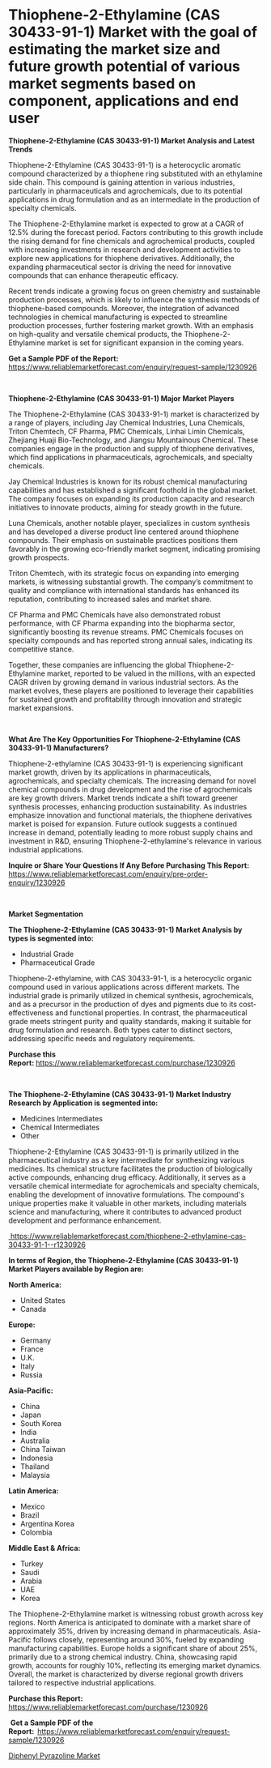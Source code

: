 <p><h1>Thiophene-2-Ethylamine (CAS 30433-91-1) Market with the goal of estimating the market size and future growth potential of various market segments based on component, applications and end user</h1></p><p><strong>Thiophene-2-Ethylamine (CAS 30433-91-1) Market Analysis and Latest Trends</strong></p>
<p><p>Thiophene-2-Ethylamine (CAS 30433-91-1) is a heterocyclic aromatic compound characterized by a thiophene ring substituted with an ethylamine side chain. This compound is gaining attention in various industries, particularly in pharmaceuticals and agrochemicals, due to its potential applications in drug formulation and as an intermediate in the production of specialty chemicals.</p><p>The Thiophene-2-Ethylamine market is expected to grow at a CAGR of 12.5% during the forecast period. Factors contributing to this growth include the rising demand for fine chemicals and agrochemical products, coupled with increasing investments in research and development activities to explore new applications for thiophene derivatives. Additionally, the expanding pharmaceutical sector is driving the need for innovative compounds that can enhance therapeutic efficacy.</p><p>Recent trends indicate a growing focus on green chemistry and sustainable production processes, which is likely to influence the synthesis methods of thiophene-based compounds. Moreover, the integration of advanced technologies in chemical manufacturing is expected to streamline production processes, further fostering market growth. With an emphasis on high-quality and versatile chemical products, the Thiophene-2-Ethylamine market is set for significant expansion in the coming years.</p></p>
<p><strong>Get a Sample PDF of the Report:&nbsp;</strong> <a href="https://www.reliablemarketforecast.com/enquiry/request-sample/1230926?utm_campaign=1890&utm_medium=2&utm_source=Github&utm_content=ia&utm_term=03022025&utm_id=thiophene-2-ethylamine-cas-30433-91-1">https://www.reliablemarketforecast.com/enquiry/request-sample/1230926</a></p>
<p>&nbsp;</p>
<p><strong>Thiophene-2-Ethylamine (CAS 30433-91-1) Major Market Players</strong></p>
<p><p>The Thiophene-2-Ethylamine (CAS 30433-91-1) market is characterized by a range of players, including Jay Chemical Industries, Luna Chemicals, Triton Chemtech, CF Pharma, PMC Chemicals, Linhai Limin Chemicals, Zhejiang Huaji Bio-Technology, and Jiangsu Mountainous Chemical. These companies engage in the production and supply of thiophene derivatives, which find applications in pharmaceuticals, agrochemicals, and specialty chemicals.</p><p>Jay Chemical Industries is known for its robust chemical manufacturing capabilities and has established a significant foothold in the global market. The company focuses on expanding its production capacity and research initiatives to innovate products, aiming for steady growth in the future.</p><p>Luna Chemicals, another notable player, specializes in custom synthesis and has developed a diverse product line centered around thiophene compounds. Their emphasis on sustainable practices positions them favorably in the growing eco-friendly market segment, indicating promising growth prospects.</p><p>Triton Chemtech, with its strategic focus on expanding into emerging markets, is witnessing substantial growth. The company’s commitment to quality and compliance with international standards has enhanced its reputation, contributing to increased sales and market share.</p><p>CF Pharma and PMC Chemicals have also demonstrated robust performance, with CF Pharma expanding into the biopharma sector, significantly boosting its revenue streams. PMC Chemicals focuses on specialty compounds and has reported strong annual sales, indicating its competitive stance.</p><p>Together, these companies are influencing the global Thiophene-2-Ethylamine market, reported to be valued in the millions, with an expected CAGR driven by growing demand in various industrial sectors. As the market evolves, these players are positioned to leverage their capabilities for sustained growth and profitability through innovation and strategic market expansions.</p></p>
<p>&nbsp;</p>
<p><strong>What Are The Key Opportunities For Thiophene-2-Ethylamine (CAS 30433-91-1) Manufacturers?</strong></p>
<p><p>Thiophene-2-ethylamine (CAS 30433-91-1) is experiencing significant market growth, driven by its applications in pharmaceuticals, agrochemicals, and specialty chemicals. The increasing demand for novel chemical compounds in drug development and the rise of agrochemicals are key growth drivers. Market trends indicate a shift toward greener synthesis processes, enhancing production sustainability. As industries emphasize innovation and functional materials, the thiophene derivatives market is poised for expansion. Future outlook suggests a continued increase in demand, potentially leading to more robust supply chains and investment in R&D, ensuring Thiophene-2-ethylamine's relevance in various industrial applications.</p></p>
<p><strong>Inquire or Share Your Questions If Any Before Purchasing This Report:</strong> <a href="https://www.reliablemarketforecast.com/enquiry/pre-order-enquiry/1230926?utm_campaign=1890&utm_medium=2&utm_source=Github&utm_content=ia&utm_term=03022025&utm_id=thiophene-2-ethylamine-cas-30433-91-1">https://www.reliablemarketforecast.com/enquiry/pre-order-enquiry/1230926</a></p>
<p>&nbsp;</p>
<p><strong>Market Segmentation</strong></p>
<p><strong>The Thiophene-2-Ethylamine (CAS 30433-91-1) Market Analysis by types is segmented into:</strong></p>
<p><ul><li>Industrial Grade</li><li>Pharmaceutical Grade</li></ul></p>
<p><p>Thiophene-2-ethylamine, with CAS 30433-91-1, is a heterocyclic organic compound used in various applications across different markets. The industrial grade is primarily utilized in chemical synthesis, agrochemicals, and as a precursor in the production of dyes and pigments due to its cost-effectiveness and functional properties. In contrast, the pharmaceutical grade meets stringent purity and quality standards, making it suitable for drug formulation and research. Both types cater to distinct sectors, addressing specific needs and regulatory requirements.</p></p>
<p><strong>Purchase this Report:&nbsp;</strong><a href="https://www.reliablemarketforecast.com/purchase/1230926?utm_campaign=1890&utm_medium=2&utm_source=Github&utm_content=ia&utm_term=03022025&utm_id=thiophene-2-ethylamine-cas-30433-91-1">https://www.reliablemarketforecast.com/purchase/1230926</a></p>
<p>&nbsp;</p>
<p><strong>The Thiophene-2-Ethylamine (CAS 30433-91-1) Market Industry Research by Application is segmented into:</strong></p>
<p><ul><li>Medicines Intermediates</li><li>Chemical Intermediates</li><li>Other</li></ul></p>
<p><p>Thiophene-2-Ethylamine (CAS 30433-91-1) is primarily utilized in the pharmaceutical industry as a key intermediate for synthesizing various medicines. Its chemical structure facilitates the production of biologically active compounds, enhancing drug efficacy. Additionally, it serves as a versatile chemical intermediate for agrochemicals and specialty chemicals, enabling the development of innovative formulations. The compound's unique properties make it valuable in other markets, including materials science and manufacturing, where it contributes to advanced product development and performance enhancement.</p></p>
<p><a href="https://www.reliablemarketforecast.com/thiophene-2-ethylamine-cas-30433-91-1--r1230926?utm_campaign=1890&utm_medium=2&utm_source=Github&utm_content=ia&utm_term=03022025&utm_id=thiophene-2-ethylamine-cas-30433-91-1">&nbsp;https://www.reliablemarketforecast.com/thiophene-2-ethylamine-cas-30433-91-1--r1230926</a></p>
<p><strong>In terms of Region, the Thiophene-2-Ethylamine (CAS 30433-91-1) Market Players available by Region are:</strong></p>
<p>
    <p> <strong> North America: </strong>
        <ul>
            <li>United States</li>
            <li>Canada</li>
        </ul>
        </p> 
    <p> <strong> Europe: </strong>
        <ul>
            <li>Germany</li>
            <li>France</li>
            <li>U.K.</li>
            <li>Italy</li>
            <li>Russia</li>
        </ul>
        </p> 
    <p> <strong> Asia-Pacific: </strong>
        <ul>
            <li>China</li>
            <li>Japan</li>
            <li>South Korea</li>
            <li>India</li>
            <li>Australia</li>
            <li>China Taiwan</li>
            <li>Indonesia</li>
            <li>Thailand</li>
            <li>Malaysia</li>
        </ul>
        </p> 
    <p> <strong> Latin America: </strong>
        <ul>
            <li>Mexico</li>
            <li>Brazil</li>
            <li>Argentina Korea</li>
            <li>Colombia</li>
        </ul>
        </p> 
    <p> <strong> Middle East & Africa: </strong>
        <ul>
            <li>Turkey</li>
            <li>Saudi</li>
            <li>Arabia</li>
            <li>UAE</li>
            <li>Korea</li>
        </ul>
    </p>
    </p>
<p><p>The Thiophene-2-Ethylamine market is witnessing robust growth across key regions. North America is anticipated to dominate with a market share of approximately 35%, driven by increasing demand in pharmaceuticals. Asia-Pacific follows closely, representing around 30%, fueled by expanding manufacturing capabilities. Europe holds a significant share of about 25%, primarily due to a strong chemical industry. China, showcasing rapid growth, accounts for roughly 10%, reflecting its emerging market dynamics. Overall, the market is characterized by diverse regional growth drivers tailored to respective industrial applications.</p></p>
<p><strong>Purchase this Report: </strong><a href="https://www.reliablemarketforecast.com/purchase/1230926?utm_campaign=1890&utm_medium=2&utm_source=Github&utm_content=ia&utm_term=03022025&utm_id=thiophene-2-ethylamine-cas-30433-91-1">https://www.reliablemarketforecast.com/purchase/1230926</a></p>
<p>&nbsp;<strong>Get a Sample PDF of the Report:&nbsp;&nbsp;</strong><a href="https://www.reliablemarketforecast.com/enquiry/request-sample/1230926?utm_campaign=1890&utm_medium=2&utm_source=Github&utm_content=ia&utm_term=03022025&utm_id=thiophene-2-ethylamine-cas-30433-91-1">https://www.reliablemarketforecast.com/enquiry/request-sample/1230926</a></p>
<p><strong></strong></p>
<p><p><a href="https://github.com/lylyparadise/Market-Research-Report-List-5/blob/main/diphenyl-pyrazoline-market.md?utm_campaign=1890&utm_medium=2&utm_source=Github&utm_content=ia&utm_term=03022025&utm_id=thiophene-2-ethylamine-cas-30433-91-1">Diphenyl Pyrazoline Market</a></p></p>